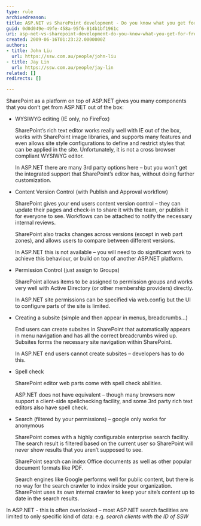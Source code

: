 ```yaml
---
type: rule
archivedreason: 
title: ASP.NET vs SharePoint development - Do you know what you get for free out of the box?
guid: 0d0d049e-49fe-458a-95f6-814b1bf1961c
uri: asp-net-vs-sharepoint-development-do-you-know-what-you-get-for-free-out-of-the-box
created: 2009-06-16T01:23:22.0000000Z
authors:
- title: John Liu
  url: https://ssw.com.au/people/john-liu
- title: Jay Lin
  url: https://ssw.com.au/people/jay-lin
related: []
redirects: []

---
```


SharePoint as a platform on top of ASP.NET gives you many components that you don’t get from ASP.NET out of the box:
<!--endintro-->


* WYSIWYG editing (IE only, no FireFox)

    SharePoint’s rich text editor works really well with IE out of the box, works with SharePoint image libraries, and supports many features and even allows site style configurations to define and restrict styles that can be applied in the site. Unfortunately, it is not a cross browser compliant WYSIWYG editor.

    In ASP.NET there are many 3rd party options here – but you won’t get the integrated support that SharePoint’s editor has, without doing further customization.
* Content Version Control (with Publish and Approval workflow)

    SharePoint gives your end users content version control – they can update their pages and check-in to share it with the team, or publish it for everyone to see. Workflows can be attached to notify the necessary internal reviews.

    SharePoint also tracks changes across versions (except in web part zones), and allows users to compare between different versions.

    In ASP.NET this is not available – you will need to do significant work to achieve this behaviour, or build on top of another ASP.NET platform.
* Permission Control (just assign to Groups)

    SharePoint allows items to be assigned to permission groups and works very well with Active Directory (or other membership providers) directly.

    In ASP.NET site permissions can be specified via web.config but the UI to configure parts of the site is limited.
* Creating a subsite (simple and then appear in menus, breadcrumbs…)

    End users can create subsites in SharePoint that automatically appears in menu navigation and has all the correct breadcrumbs wired up. Subsites forms the necessary site navigation within SharePoint.

    In ASP.NET end users cannot create subsites – developers has to do this.
* Spell check

    SharePoint editor web parts come with spell check abilities.

    ASP.NET does not have equivalent – though many browsers now support a client-side spellchecking facility, and some 3rd party rich text editors also have spell check.
* Search (filtered by your permissions) – google only works for anonymous

    SharePoint comes with a highly configurable enterprise search facility. The search result is filtered based on the current user so SharePoint will never show results that you aren’t supposed to see.

    SharePoint search can index Office documents as well as other popular document formats like PDF.

    Search engines like Google performs well for public content, but there is no way for the search crawler to index inside your organization. SharePoint uses its own internal crawler to keep your site’s content up to date in the search results.


In ASP.NET - this is often overlooked – most ASP.NET search facilities are limited to only specific kind of data: e.g. *search clients with the ID of SSW*
